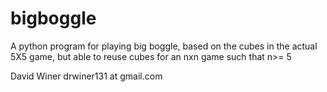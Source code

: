# bigboggle
A python program for playing big boggle, based on the cubes in the actual 5X5 game, but able to reuse cubes for an nxn game such that n>= 5

David Winer
drwiner131 at gmail.com
